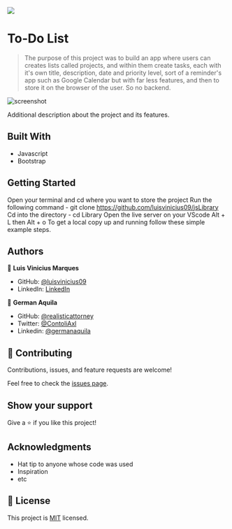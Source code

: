 ![](https://img.shields.io/badge/Microverse-blueviolet)

# To-Do List

> The purpose of this project was to build an app where users can creates lists called projects, and within them create tasks, each with it's own title, description, date and priority level, sort of a reminder's app such as Google Calendar but with far less features, and then to store it on the browser of the user. So no backend.

![screenshot](./build/screenshot.png)

Additional description about the project and its features.

## Built With

- Javascript
- Bootstrap


## Getting Started

Open your terminal and cd where you want to store the project
Run the following command - git clone https://github.com/luisvinicius09/jsLibrary
Cd into the directory - cd Library
Open the live server on your VScode Alt + L then Alt + o
To get a local copy up and running follow these simple example steps.

## Authors

👤 **Luis Vinicius Marques**

- GitHub: [@luisvinicius09](https://github.com/luisvinicius09)
- LinkedIn: [LinkedIn](https://linkedin.com/in/luis-vinicius)

👤 **German Aquila**

- GitHub: [@realisticattorney](https://github.com/realisticattorney)
- Twitter: [@ContoliAxl](https://www.twitter.com/contoliaxl)
- Linkedin: [@germanaquila](https://www.linkedin.com/in/german-aquila-55a9171b5/)

## 🤝 Contributing

Contributions, issues, and feature requests are welcome!

Feel free to check the [issues page](../../issues/).

## Show your support

Give a ⭐️ if you like this project!

## Acknowledgments

- Hat tip to anyone whose code was used
- Inspiration
- etc

## 📝 License

This project is [MIT](./MIT.md) licensed.